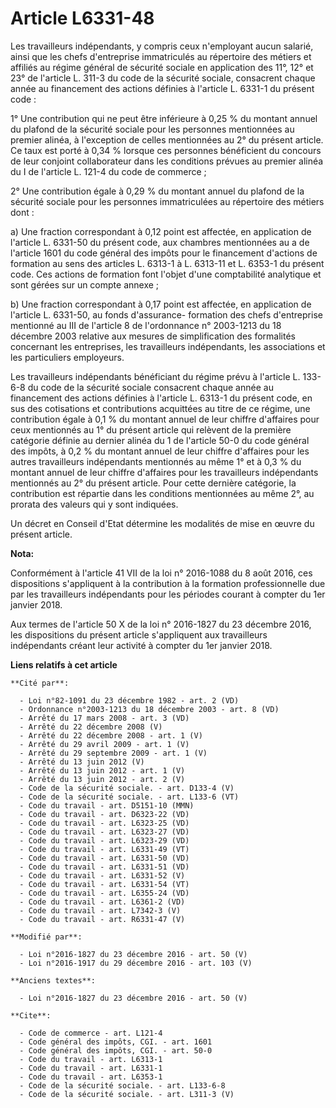 # Article L6331-48

Les travailleurs indépendants, y compris ceux n'employant aucun salarié, ainsi que les chefs d'entreprise immatriculés au
répertoire des métiers et affiliés au régime général de sécurité sociale en application des 11°, 12° et 23° de l'article L.
311-3 du code de la sécurité sociale, consacrent chaque année au financement des actions définies à l'article L. 6331-1 du
présent code : 

1° Une contribution qui ne peut être inférieure à 0,25 % du montant annuel du plafond de la sécurité sociale pour les
personnes mentionnées au premier alinéa, à l'exception de celles mentionnées au 2° du présent article. Ce taux est porté à
0,34 % lorsque ces personnes bénéficient du concours de leur conjoint collaborateur dans les conditions prévues au premier
alinéa du I de l'article L. 121-4 du code de commerce ; 

2° Une contribution égale à 0,29 % du montant annuel du plafond de la sécurité sociale pour les personnes immatriculées au
répertoire des métiers dont : 

a) Une fraction correspondant à 0,12 point est affectée, en application de l'article L. 6331-50 du présent code, aux chambres
mentionnées au a de l'article 1601 du code général des impôts pour le financement d'actions de formation au sens des articles
L. 6313-1 à L. 6313-11 et L. 6353-1 du présent code. Ces actions de formation font l'objet d'une comptabilité analytique et
sont gérées sur un compte annexe ; 

b) Une fraction correspondant à 0,17 point est affectée, en application de l'article L. 6331-50, au fonds d'assurance-
formation des chefs d'entreprise mentionné au III de l'article 8 de l'ordonnance n° 2003-1213 du 18 décembre 2003 relative
aux mesures de simplification des formalités concernant les entreprises, les travailleurs indépendants, les associations et
les particuliers employeurs. 

Les travailleurs indépendants bénéficiant du régime prévu à l'article L. 133-6-8 du code de la sécurité sociale consacrent
chaque année au financement des actions définies à l'article L. 6313-1 du présent code, en sus des cotisations et
contributions acquittées au titre de ce régime, une contribution égale à 0,1 % du montant annuel de leur chiffre d'affaires
pour ceux mentionnés au 1° du présent article qui relèvent de la première catégorie définie au dernier alinéa du 1 de
l'article 50-0 du code général des impôts, à 0,2 % du montant annuel de leur chiffre d'affaires pour les autres travailleurs
indépendants mentionnés au même 1° et à 0,3 % du montant annuel de leur chiffre d'affaires pour les travailleurs indépendants
mentionnés au 2° du présent article. Pour cette dernière catégorie, la contribution est répartie dans les conditions
mentionnées au même 2°, au prorata des valeurs qui y sont indiquées. 

Un décret en Conseil d'Etat détermine les modalités de mise en œuvre du présent article.

**Nota:**

Conformément à l'article 41 VII de la loi n° 2016-1088 du 8 août 2016, ces dispositions s'appliquent à la contribution à la
formation professionnelle due par les travailleurs indépendants pour les périodes courant à compter du 1er janvier 2018.

Aux termes de l'article 50 X de la loi n° 2016-1827 du 23 décembre 2016, les dispositions du présent article s'appliquent aux
travailleurs indépendants créant leur activité à compter du 1er janvier 2018.

**Liens relatifs à cet article**

	**Cité par**:

	  - Loi n°82-1091 du 23 décembre 1982 - art. 2 (VD)
	  - Ordonnance n°2003-1213 du 18 décembre 2003 - art. 8 (VD)
	  - Arrêté du 17 mars 2008 - art. 3 (VD)
	  - Arrêté du 22 décembre 2008 (V)
	  - Arrêté du 22 décembre 2008 - art. 1 (V)
	  - Arrêté du 29 avril 2009 - art. 1 (V)
	  - Arrêté du 29 septembre 2009 - art. 1 (V)
	  - Arrêté du 13 juin 2012 (V)
	  - Arrêté du 13 juin 2012 - art. 1 (V)
	  - Arrêté du 13 juin 2012 - art. 2 (V)
	  - Code de la sécurité sociale. - art. D133-4 (V)
	  - Code de la sécurité sociale. - art. L133-6 (VT)
	  - Code du travail - art. D5151-10 (MMN)
	  - Code du travail - art. D6323-22 (VD)
	  - Code du travail - art. L6323-25 (VD)
	  - Code du travail - art. L6323-27 (VD)
	  - Code du travail - art. L6323-29 (VD)
	  - Code du travail - art. L6331-49 (VT)
	  - Code du travail - art. L6331-50 (VD)
	  - Code du travail - art. L6331-51 (VD)
	  - Code du travail - art. L6331-52 (V)
	  - Code du travail - art. L6331-54 (VT)
	  - Code du travail - art. L6355-24 (VD)
	  - Code du travail - art. L6361-2 (VD)
	  - Code du travail - art. L7342-3 (V)
	  - Code du travail - art. R6331-47 (V)

	**Modifié par**:

	  - Loi n°2016-1827 du 23 décembre 2016 - art. 50 (V)
	  - Loi n°2016-1917 du 29 décembre 2016 - art. 103 (V)

	**Anciens textes**:

	  - Loi n°2016-1827 du 23 décembre 2016 - art. 50 (V)

	**Cite**:

	  - Code de commerce - art. L121-4
	  - Code général des impôts, CGI. - art. 1601
	  - Code général des impôts, CGI. - art. 50-0
	  - Code du travail - art. L6313-1
	  - Code du travail - art. L6331-1
	  - Code du travail - art. L6353-1
	  - Code de la sécurité sociale. - art. L133-6-8
	  - Code de la sécurité sociale. - art. L311-3 (V)
